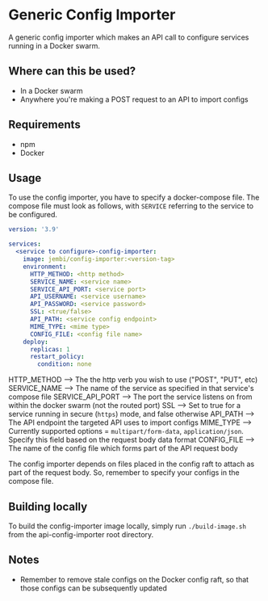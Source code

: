 # Generic Config Importer

A generic config importer which makes an API call to configure services running in a Docker swarm.

## Where can this be used?

- In a Docker swarm
- Anywhere you're making a POST request to an API to import configs

## Requirements

- npm
- Docker

## Usage

To use the config importer, you have to specify a docker-compose file. The compose file must look as follows, with `SERVICE` referring to the service to be configured.

```yml
version: '3.9'

services:
  <service to configure>-config-importer:
    image: jembi/config-importer:<version-tag>
    environment:
      HTTP_METHOD: <http method>
      SERVICE_NAME: <service name>
      SERVICE_API_PORT: <service port>
      API_USERNAME: <service username>
      API_PASSWORD: <service password>
      SSL: <true/false>
      API_PATH: <service config endpoint>
      MIME_TYPE: <mime type>
      CONFIG_FILE: <config file name>
    deploy:
      replicas: 1
      restart_policy:
        condition: none
```

HTTP_METHOD       --> The the http verb you wish to use ("POST", "PUT", etc)
SERVICE_NAME      --> The name of the service as specified in that service's compose file
SERVICE_API_PORT  --> The port the service listens on from within the docker swarm (not the routed port)
SSL               --> Set to true for a service running in secure (`https`) mode, and false otherwise
API_PATH          --> The API endpoint the targeted API uses to import configs
MIME_TYPE         --> Currently supported options = `multipart/form-data`, `application/json`. Specify this field based on the request body data format
CONFIG_FILE       --> The name of the config file which forms part of the API request body

The config importer depends on files placed in the config raft to attach as part of the request body. So, remember to specify your configs in the compose file. 

## Building locally

To build the config-importer image locally, simply run `./build-image.sh` from the api-config-importer root directory.

## Notes

- Remember to remove stale configs on the Docker config raft, so that those configs can be subsequently updated
